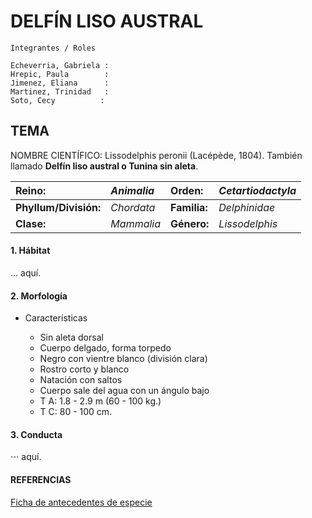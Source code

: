 DELFÍN LISO AUSTRAL
======

~~~
Integrantes / Roles

Echeverria, Gabriela :
Hrepic, Paula        :
Jimenez, Eliana      :
Martinez, Trinidad   :
Soto, Cecy          :
~~~

## TEMA

NOMBRE CIENTÍFICO: Lissodelphis peronii (Lacépède, 1804). También llamado **Delfín liso austral o Tunina sin aleta**.
               
| Reino:      | *Animalia*         | Orden:  | *Cetartiodactyla* |
| :------------- |:-----| :-----|:------------------|
| **Phyllum/División:**     | *Chordata* | **Familia:** |  *Delphinidae*     |
| **Clase:**     |  *Mammalia*      |   **Género:** |  *Lissodelphis*    |

 #### 1. Hábitat 
... aquí.

 #### 2. Morfología
 
 
 
* Características

     * Sin aleta dorsal
     * Cuerpo delgado, forma torpedo
     * Negro con vientre blanco (división clara)
     * Rostro corto y blanco
     * Natación con saltos
     * Cuerpo sale del agua con un ángulo bajo
     * T A: 1.8 - 2.9 m (60 - 100 kg.)
     * T C: 80 - 100 cm.
     

 #### 3. Conducta 
⋅⋅⋅ aquí.


#### REFERENCIAS
[Ficha de antecedentes de especie](http://www.mma.gob.cl/clasificacionespecies/fichas13proceso/fichas_PAC_13RCE/Lissodelphis_peronii_PAC_13RCE.pdf)
